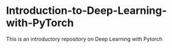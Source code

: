 # Introduction-to-Deep-Learning-with-PyTorch
This is an introductory repository on Deep Learning with Pytorch
